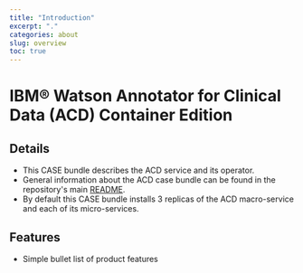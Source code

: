 ```yaml
---
title: "Introduction"
excerpt: "."
categories: about
slug: overview
toc: true
---
```

# IBM&reg; Watson Annotator for Clinical Data (ACD) Container Edition

## Details

- This CASE bundle describes the ACD service and its operator.
- General information about the ACD case bundle can be found in the repository's main [README](../../../../README.md).
- By default this CASE bundle installs 3 replicas of the ACD macro-service and each of its micro-services.

## Features

- Simple bullet list of product features



